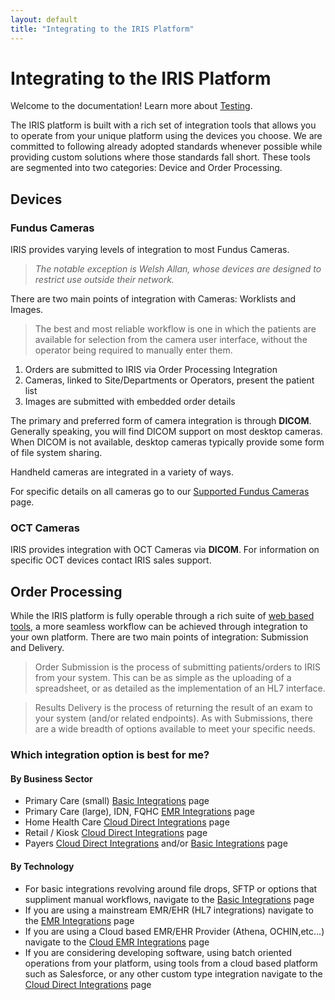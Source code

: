 ```yaml
---
layout: default
title: "Integrating to the IRIS Platform"
---
```

# Integrating to the IRIS Platform

Welcome to the documentation! Learn more about [Testing](./docs/test.md).

The IRIS platform is built with a rich set of integration tools that allows you to operate from your unique platform using the devices you choose.  We are committed to following already adopted standards whenever possible while providing custom solutions where those standards fall short. These tools are segmented into two categories: Device and Order Processing.

## Devices
### Fundus Cameras
IRIS provides varying levels of integration to most Fundus Cameras.
> *The notable exception is Welsh Allan, whose devices are designed to restrict use outside their network.*  

There are two main points of integration with Cameras: Worklists and Images.  
> The best and most reliable workflow is one in which the patients are available for selection from the camera user interface, without the operator being required to manually enter them.  
1. Orders are submitted to IRIS via Order Processing Integration
2. Cameras, linked to Site/Departments or Operators, present the patient list
3. Images are submitted with embedded order details

The primary and preferred form of camera integration is through **DICOM**.  Generally speaking, you will find DICOM support on most desktop cameras.  When DICOM is not available, desktop cameras typically provide some form of file system sharing.  

Handheld cameras are integrated in a variety of ways.

For specific details on all cameras go to our <u>Supported Fundus Cameras</u> page.

### OCT Cameras
IRIS provides integration with OCT Cameras via **DICOM**. For information on specific OCT devices contact IRIS sales support.

## Order Processing

While the IRIS platform is fully operable through a rich suite of <a href="https://portal.retinalscreenings.com">web based tools</a>, a more seamless workflow can be achieved through integration to your own platform. There are two main points of integration: Submission and Delivery.

> Order Submission is the process of submitting patients/orders to IRIS from your system.  This can be as simple as the uploading of a spreadsheet, or as detailed as the implementation of an HL7 interface.  

> Results Delivery is the process of returning the result of an exam to your system (and/or related endpoints).  As with Submissions, there are a wide breadth of options available to meet your specific needs.

### Which integration option is best for me?

#### By Business Sector 


- Primary Care (small) <a href="https://portal.retinalscreenings.com">Basic Integrations</a> page
- Primary Care (large), IDN, FQHC  <a href="https://portal.retinalscreenings.com">EMR Integrations</a> page
- Home Health Care <a href="https://portal.retinalscreenings.com">Cloud Direct Integrations</a> page
- Retail / Kiosk <a href="https://portal.retinalscreenings.com">Cloud Direct Integrations</a> page
- Payers  <a href="https://portal.retinalscreenings.com">Cloud Direct Integrations</a> and/or <a href="https://portal.retinalscreenings.com">Basic Integrations</a> page

#### By Technology 

- For basic integrations revolving around file drops, SFTP or options that suppliment manual workflows, navigate to the <a href="https://portal.retinalscreenings.com">Basic Integrations</a> page
- If you are using a mainstream EMR/EHR (HL7 integrations) navigate to the <a href="https://portal.retinalscreenings.com">EMR Integrations</a> page
- If you are using a Cloud based EMR/EHR Provider (Athena, OCHIN,etc...) navigate to the <a href="https://portal.retinalscreenings.com">Cloud EMR Integrations</a> page
- If you are considering developing software, using batch oriented operations from your platform, using tools from a cloud based platform such as Salesforce, or any other custom type integration navigate to the <a href="https://portal.retinalscreenings.com">Cloud Direct Integrations</a> page